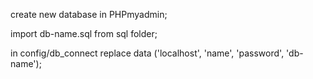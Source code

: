 create new database in PHPmyadmin;

import db-name.sql from sql folder;

in config/db_connect replace data ('localhost', 'name', 'password', 'db-name');
